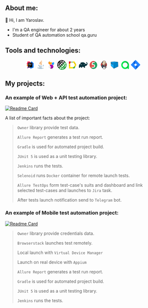 ## About me:

👋 Hi, I am Yaroslav.

- I'm a QA engineer for about 2 years
- Student of QA automation school qa.guru


## Tools and technologies:

<p align="center">
<img width="6%" title="IntelliJ IDEA" src="images/logo/Intelij_IDEA.svg">
<img width="6%" title="Java" src="images/logo/Java.svg">
<img width="6%" title="Selenide" src="images/logo/Selenide.svg">
<img width="6%" title="Rest Assured" src="images/logo/RestAssured.png">
<img width="6%" title="Allure Report" src="images/logo/Allure_Report.svg">
<img width="6%" title="Gradle" src="images/logo/Gradle.svg">
<img width="6%" title="JUnit5" src="images/logo/JUnit5.svg">
<img width="6%" title="Jenkins" src="images/logo/Jenkins.svg">
<img width="6%" title="Selenoid" src="images/logo/Selenoid.svg">
<img width="6%" title="Allure TestOps" src="images/logo/Allure_TO.svg">
<img width="6%" title="Jira" src="images/logo/jira-seeklogo.com.svg">
</p>

## My projects:

### An example of Web + API test automation project:
[![Readme Card](https://github-readme-stats.vercel.app/api/pin/?username=Newmmen&repo=demowebshopApiUI)](https://github.com/Newmmen/demowebshopApiUI)

A list of important facts about the project:

> <code>Owner</code> library provide test data.
>
> <code>Allure Report</code> generates a test run report.
> 
> <code>Gradle</code> is used for automated project build.
>
> <code>JUnit 5</code> is used as a unit testing library.
>
> <code>Jenkins</code> runs the tests.
>
> <code>Selenoid</code> runs <code>Docker</code> container for remote launch tests.
>
> <code>Allure TestOps</code> form test-case's suits and dashboard and link selected test-cases and launches to <code>Jira</code> task.
>  
> After tests launch notification send to <code>Telegram</code> bot.



### An example of Mobile test automation project:
[![Readme Card](https://github-readme-stats.vercel.app/api/pin/?username=Newmmen&repo=MobileWiki)](https://github.com/Newmmen/MobileWiki)

> <code>Owner</code> library provide credentials data.
> 
> <code>Browserstack</code> launches  test remotely.
>
> Local launch with <code>Virtual Device Manager</code>
>
> Launch on real device with <code>Appium</code>
>
> <code>Allure Report</code> generates a test run report.
> 
> <code>Gradle</code> is used for automated project build.
>
> <code>JUnit 5</code> is used as a unit testing library.
>
> <code>Jenkins</code> runs the tests.
